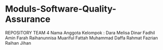 # Moduls-Software-Quality-Assurance
REPOSITORY TEAM 4
Nama Anggota Kelompok : Dara Melisa
                        Dinar Fadhil Amin
                        Farah Raihanunnisa
                        Muariful Fattah
                        Muhammad Daffa
                        Rahmat Fazrian
                        Raihan Jihan
